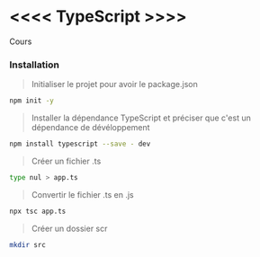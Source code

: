 # <<<< TypeScript >>>>
<!-- --------------------- -->
 Cours

<!-- --------------------- -->
### Installation
 > Initialiser le projet pour avoir le package.json
 ```bash
 npm init -y 
 ``` 
 > Installer la dépendance TypeScript et préciser que c'est un dépendance de dévéloppement 
 ```bash
 npm install typescript --save - dev  
 ```
 > Créer un fichier .ts
 ```bash
 type nul > app.ts
 ``` 
 > Convertir le fichier .ts en .js
 ```bash
 npx tsc app.ts
 ```
 > Créer un dossier scr
 ```bash
 mkdir src
 ```